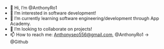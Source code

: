 - 👋 Hi, I’m @AnthonyRo1
- 👀 I’m interested in software development!
- 🌱 I’m currently learning software engineering/development through App Academy.
- 💞️ I’m looking to collaborate on projects!
- 📫 How to reach me: Anthonyseo556@gmail.com, @AnthonyRo1 -> @Github

<!---
AnthonyRo1/AnthonyRo1 is a ✨ special ✨ repository because its `README.md` (this file) appears on your GitHub profile.
You can click the Preview link to take a look at your changes.
--->
